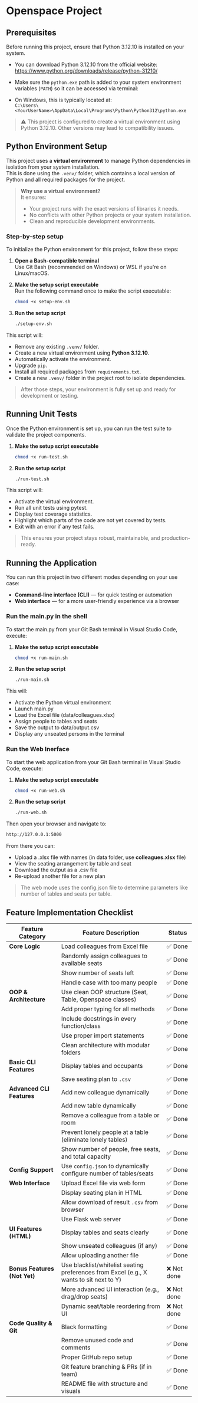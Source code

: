 # Openspace Project

## Prerequisites

Before running this project, ensure that Python 3.12.10 is installed on your system.

- You can download Python 3.12.10 from the official website:  
https://www.python.org/downloads/release/python-31210/

- Make sure the `python.exe` path is added to your system environment variables (`PATH`) so it can be accessed via terminal:
-  On Windows, this is typically located at:  
`C:\Users\<YourUserName>\AppData\Local\Programs\Python\Python312\python.exe`

> ⚠️ This project is configured to create a virtual environment using Python 3.12.10. Other versions may lead to compatibility issues.

## Python Environment Setup

This project uses a **virtual environment** to manage Python dependencies in isolation from your system installation.  
This is done using the `.venv/` folder, which contains a local version of Python and all required packages for the project.

> **Why use a virtual environment?**  
> It ensures:
> - Your project runs with the exact versions of libraries it needs.
> - No conflicts with other Python projects or your system installation.
> - Clean and reproducible development environments.

### Step-by-step setup

To initialize the Python environment for this project, follow these steps:

1. **Open a Bash-compatible terminal**  
   Use Git Bash (recommended on Windows) or WSL if you're on Linux/macOS.

2. **Make the setup script executable**  
   Run the following command once to make the script executable:
   ```bash
   chmod +x setup-env.sh
   ```

3. **Run the setup script**
   ```bash
   ./setup-env.sh
   ```

This script will:
- Remove any existing `.venv/` folder.
- Create a new virtual environment using **Python 3.12.10**.
- Automatically activate the environment.
- Upgrade `pip`.
- Install all required packages from `requirements.txt`.
- Create a new `.venv/` folder in the project root to isolate dependencies.

> After those steps, your environment is fully set up and ready for development or testing.

## Running Unit Tests

Once the Python environment is set up, you can run the test suite to validate the project components.

1. **Make the setup script executable** 
    ```bash
    chmod +x run-test.sh
    ```

2. **Run the setup script**
   ```bash
   ./run-test.sh
   ```

This script will:
- Activate the virtual environment.
- Run all unit tests using pytest.
- Display test coverage statistics.
- Highlight which parts of the code are not yet covered by tests.
- Exit with an error if any test fails.
  
> This ensures your project stays robust, maintainable, and production-ready.

## Running the Application

You can run this project in two different modes depending on your use case:

- **Command-line interface (CLI)** — for quick testing or automation
- **Web interface** — for a more user-friendly experience via a browser

### Run the main.py in the shell
To start the main.py from your Git Bash terminal in Visual Studio Code, execute:

1. **Make the setup script executable** 
    ```bash
    chmod +x run-main.sh
    ```

2. **Run the setup script**
   ```bash
   ./run-main.sh
   ```

This will:

- Activate the Python virtual environment
- Launch main.py
- Load the Excel file (data/colleagues.xlsx)
- Assign people to tables and seats
- Save the output to data/output.csv
- Display any unseated persons in the terminal

### Run the Web Inerface

To start the web application from your Git Bash terminal in Visual Studio Code, execute:

1. **Make the setup script executable** 
    ```bash
    chmod +x run-web.sh
    ```

2. **Run the setup script**
   ```bash
   ./run-web.sh
   ```
Then open your browser and navigate to:
   ```bash
   http://127.0.0.1:5000
   ```
From there you can:
- Upload a .xlsx file with names (in data folder, use **colleagues.xlsx** file)
- View the seating arrangement by table and seat
- Download the output as a .csv file
- Re-upload another file for a new plan

>The web mode uses the config.json file to determine parameters like number of tables and seats per table.

## Feature Implementation Checklist

| Feature Category            | Feature Description                                                                                      | Status      |
|-----------------------------|----------------------------------------------------------------------------------------------------------|-------------|
| **Core Logic**              | Load colleagues from Excel file                                                                          | ✅ Done     |
|                             | Randomly assign colleagues to available seats                                                            | ✅ Done     |
|                             | Show number of seats left                                                                                | ✅ Done     |
|                             | Handle case with too many people                                                                         | ✅ Done     |
| **OOP & Architecture**      | Use clean OOP structure (Seat, Table, Openspace classes)                                                 | ✅ Done     |
|                             | Add proper typing for all methods                                                                        | ✅ Done     |
|                             | Include docstrings in every function/class                                                               | ✅ Done     |
|                             | Use proper import statements                                                                             | ✅ Done     |
|                             | Clean architecture with modular folders                                                                  | ✅ Done     |
| **Basic CLI Features**      | Display tables and occupants                                                                             | ✅ Done     |
|                             | Save seating plan to `.csv`                                                                              | ✅ Done     |
| **Advanced CLI Features**   | Add new colleague dynamically                                                                            | ✅ Done     |
|                             | Add new table dynamically                                                                                | ✅ Done     |
|                             | Remove a colleague from a table or room                                                                  | ✅ Done     |
|                             | Prevent lonely people at a table (eliminate lonely tables)                                               | ✅ Done     |
|                             | Show number of people, free seats, and total capacity                                                    | ✅ Done     |
| **Config Support**          | Use `config.json` to dynamically configure number of tables/seats                                        | ✅ Done     |
| **Web Interface**           | Upload Excel file via web form                                                                           | ✅ Done     |
|                             | Display seating plan in HTML                                                                             | ✅ Done     |
|                             | Allow download of result `.csv` from browser                                                             | ✅ Done     |
|                             | Use Flask web server                                                                                     | ✅ Done     |
| **UI Features (HTML)**      | Display tables and seats clearly                                                                         | ✅ Done     |
|                             | Show unseated colleagues (if any)                                                                        | ✅ Done     |
|                             | Allow uploading another file                                                                             | ✅ Done     |
| **Bonus Features (Not Yet)**| Use blacklist/whitelist seating preferences from Excel (e.g., X wants to sit next to Y)                  | ❌ Not done |
|                             | More advanced UI interaction (e.g., drag/drop seats)                                                     | ❌ Not done |
|                             | Dynamic seat/table reordering from UI                                                                    | ❌ Not done |
| **Code Quality & Git**      | Black formatting                                                                                         | ✅ Done     |
|                             | Remove unused code and comments                                                                          | ✅ Done     |
|                             | Proper GitHub repo setup                                                                                 | ✅ Done     |
|                             | Git feature branching & PRs (if in team)                                                                 | ✅ Done     |
|                             | README file with structure and visuals                                                                   | ✅ Done     |



